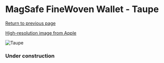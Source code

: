 # MagSafe FineWoven Wallet - Taupe

[Return to previous page](/wallet)

[High-resolution image from Apple](https://store.storeimages.cdn-apple.com/8756/as-images.apple.com/is/MT243?wid=4500&hei=4500&fmt=png)

<div style="width: 384px"><img src="/everyphone/MT243.png" alt="Taupe"></div>

### Under construction
